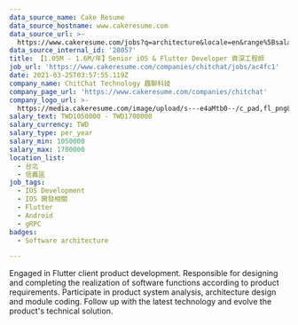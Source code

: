 ```yaml
---
data_source_name: Cake Resume
data_source_hostname: www.cakeresume.com
data_source_url: >-
  https://www.cakeresume.com/jobs?q=architecture&locale=en&range%5Bsalary_range%5D%5Bmin%5D=1000000&page=4
data_source_internal_id: '28057'
title: 【1.05M - 1.6M/年】Senior iOS & Flutter Developer 資深工程師
job_url: 'https://www.cakeresume.com/companies/chitchat/jobs/ac4fc1'
date: 2021-03-25T03:57:55.119Z
company_name: ChitChat Technology 趣聊科技
company_page_url: 'https://www.cakeresume.com/companies/chitchat'
company_logo_url: >-
  https://media.cakeresume.com/image/upload/s---e4aMtb0--/c_pad,fl_png8,h_200,w_200/v1611041288/fmycuy3b1z20x0t45qxd.png
salary_text: TWD1050000 - TWD1700000
salary_currency: TWD
salary_type: per_year
salary_min: 1050000
salary_max: 1700000
location_list:
  - 台北
  - 信義區
job_tags:
  - IOS Development
  - IOS 開發相關
  - Flutter
  - Android
  - gRPC
badges:
  - Software architecture

---
```


Engaged in Flutter client product development. Responsible for designing and completing the realization of software functions according to product requirements. Participate in product system analysis, architecture design and module coding. Follow up with the latest technology and evolve the product's technical solution.